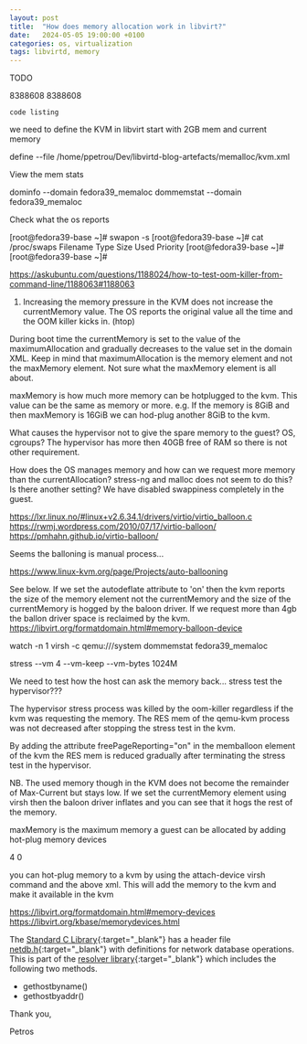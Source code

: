 ```yaml
---
layout: post
title:  "How does memory allocation work in libvirt?"
date:   2024-05-05 19:00:00 +0100
categories: os, virtualization
tags: libvirtd, memory
---
```


TODO

  <memory unit='KiB'>8388608</memory>
  <currentMemory unit='KiB'>8388608</currentMemory>



```
code listing
```

we need to define the KVM in libvirt
start with 2GB mem and current memory

define --file /home/ppetrou/Dev/libvirtd-blog-artefacts/memalloc/kvm.xml


View the mem stats

dominfo --domain fedora39_memaloc 
dommemstat --domain fedora39_memaloc

Check what the os reports 

[root@fedora39-base ~]# swapon -s
[root@fedora39-base ~]# cat /proc/swaps 
Filename                                Type            Size            Used            Priority
[root@fedora39-base ~]# 
[root@fedora39-base ~]# 


https://askubuntu.com/questions/1188024/how-to-test-oom-killer-from-command-line/1188063#1188063


1. Increasing the memory pressure in the KVM does not increase the currentMemory value.
The OS reports the original value all the time and the OOM killer kicks in. (htop)

During boot time the currentMemory is set to the value of the maximumAllocation and
gradually decreases to the value set in the domain XML. Keep in mind that maximumAllocation is
the memory element and not the maxMemory element. Not sure what the maxMemory element is all about.

maxMemory is how much more memory can be hotplugged to the kvm. This value can be the same as memory or more.
e.g. If the memory is 8GiB and then maxMemory is 16GiB we can hod-plug another 8GiB to the kvm.

What causes the hypervisor not to give the spare memory to the guest?
OS, cgroups? The hypervisor has more then 40GB free of RAM so there is not other requirement.

How does the OS manages memory and how can we request more memory than the currentAllocation?
stress-ng and malloc does not seem to do this? Is there another setting?
We have disabled swappiness completely in the guest.



https://lxr.linux.no/#linux+v2.6.34.1/drivers/virtio/virtio_balloon.c
https://rwmj.wordpress.com/2010/07/17/virtio-balloon/
https://pmhahn.github.io/virtio-balloon/

Seems the balloning is manual process...

https://www.linux-kvm.org/page/Projects/auto-ballooning



See below. If we set the autodeflate attribute to 'on' then the kvm reports the size of the memory element
not the currentMemory and the size of the currentMemory is hogged by the baloon driver.
If we request more than 4gb the ballon driver space is reclaimed by the kvm. 
https://libvirt.org/formatdomain.html#memory-balloon-device

watch -n 1 virsh -c qemu:///system dommemstat fedora39_memaloc

stress --vm 4 --vm-keep --vm-bytes 1024M

We need to test how the host can ask the memory back... stress test the hypervisor???

The hypervisor stress process was killed by the oom-killer regardless if the kvm was requesting the memory.
The RES mem of the qemu-kvm process was not decreased after stopping the stress test in the kvm.

By adding the attribute freePageReporting="on" in the memballoon element of the kvm the RES mem is reduced gradually
after terminating the stress test in the hypervisor.

NB. The used memory though in the KVM does not become the remainder of Max-Current but stays low.
If we set the currentMemory element using virsh then the baloon driver inflates and you can see that it hogs 
the rest of the memory.

maxMemory is the maximum memory a guest can be allocated by adding hot-plug memory devices

<memory model='dimm' access='private' discard='yes'>
  <target>
    <size unit='GiB'>4</size>
    <node>0</node>
  </target>
</memory>

you can hot-plug memory to a kvm by using the attach-device virsh command and the above xml.
This will add the memory to the kvm and make it available in the kvm

https://libvirt.org/formatdomain.html#memory-devices
https://libvirt.org/kbase/memorydevices.html


The [Standard C Library](https://www.gnu.org/software/libc/libc.html){:target="_blank"} has a header file [netdb.h](https://github.com/bminor/glibc/blob/master/resolv/netdb.h){:target="_blank"} with definitions for network database operations. This is part of the [resolver library](https://tldp.org/LDP/nag2/x-087-2-resolv.library.html){:target="_blank"} which includes the following two methods.

* gethostbyname()
* gethostbyaddr()

Thank you,

Petros


<div id="commentics"></div>
